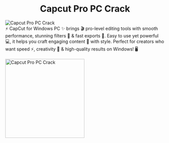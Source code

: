 <h1 align="center">Capcut Pro PC Crack</h1>
<img src="https://repository-images.githubusercontent.com/727085859/8fb9dade-575c-4bbe-9ea2-9b1aee937b42" alt="Capcut Pro PC Crack" ><br>
⚡ CapCut for Windows PC ✨ brings 🎬 pro-level editing tools with smooth performance, stunning filters 🎨 & fast exports 🚀. Easy to use yet powerful 💻, it helps you craft engaging content 🎥 with style. Perfect for creators who want speed ⚡, creativity 🌟 & high-quality results on Windows! 🖥️
<br><br>
<img src="https://agrilyze.ca/wp-content/uploads/2020/05/visit-website-button.png" width="250" alt="Capcut Pro PC Crack" >
